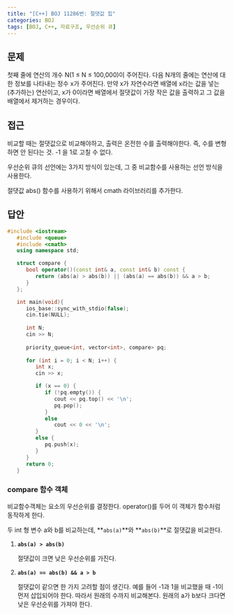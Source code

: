 ```yaml
---
title: "[C++] BOJ 11286번: 절댓값 힙"
categories: BOJ
tags: [BOJ, C++, 자료구조, 우선순위 큐]
---
```


<!-- {% linkpreview "https://www.acmicpc.net/problem/11286" %}{: .notice}
<br> -->


## 문제

첫째 줄에 연산의 개수 N(1 ≤ N ≤ 100,000)이 주어진다. 다음 N개의 줄에는 연산에 대한 정보를 나타내는 정수 x가 주어진다. 만약 x가 자연수라면 배열에 x라는 값을 넣는(추가하는) 연산이고, x가 0이라면 배열에서 절댓값이 가장 작은 값을 출력하고 그 값을 배열에서 제거하는 경우이다.

## 접근

비교할 때는 절댓값으로 비교해야하고, 출력은 온전한 수를 출력해야한다. 즉, 수를 변형하면 안 된다는 것. -1 을 1로 고칠 수 없다. 

우선순위 큐의 선언에는 3가지 방식이 있는데, 그 중 비교함수를 사용하는 선언 방식을 사용한다.

절댓값 abs() 함수를 사용하기 위해서 cmath 라이브러리를 추가한다.

## 답안

```cpp
#include <iostream>
   #include <queue>
   #include <cmath>
   using namespace std;

   struct compare {
      bool operator()(const int& a, const int& b) const {
         return (abs(a) > abs(b)) || (abs(a) == abs(b)) && a > b;
      }
   };

   int main(void){
      ios_base::sync_with_stdio(false);
      cin.tie(NULL);
      
      int N;
      cin >> N;
      
      priority_queue<int, vector<int>, compare> pq;
      
      for (int i = 0; i < N; i++) {
         int x;
         cin >> x;

         if (x == 0) {
            if (!pq.empty()) {
               cout << pq.top() << '\n';
               pq.pop();
            }
            else
               cout << 0 << '\n';
         }
         else {
            pq.push(x);
         }
      }
      return 0;
   }
```

### compare 함수 객체

비교함수객체는 요소의 우선순위를 결정한다. operator()를 두어 이 객체가 함수처럼 동작하게 한다.

두 int 형 변수 a와 b를 비교하는데, **`abs(a)`**와 **`abs(b)`**로 절댓값을 비교한다. 

1. **`abs(a) > abs(b)`** 
    
    절댓값이 크면 낮은 우선순위를 가진다. 
    
2. **`abs(a) == abs(b) && a > b`** 
    
    절댓값이 같으면 한 가지 고려할 점이 생긴다. 예를 들어 -1과 1을 비교했을 때 -1이 먼저 삽입되어야 한다. 따라서 원래의 수까지 비교해본다. 원래의 a가 b보다 크다면 낮은 우선순위를 가져야 한다.
